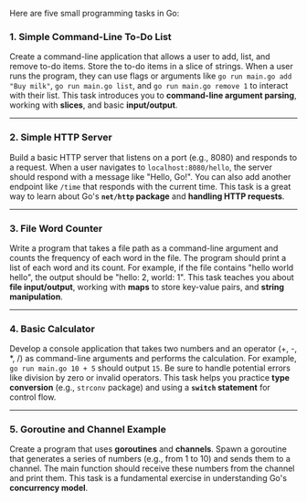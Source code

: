 Here are five small programming tasks in Go:

### 1. Simple Command-Line To-Do List

Create a command-line application that allows a user to add, list, and remove to-do items. Store the to-do items in a slice of strings. When a user runs the program, they can use flags or arguments like `go run main.go add "Buy milk"`, `go run main.go list`, and `go run main.go remove 1` to interact with their list. This task introduces you to **command-line argument parsing**, working with **slices**, and basic **input/output**.

***

### 2. Simple HTTP Server

Build a basic HTTP server that listens on a port (e.g., 8080) and responds to a request. When a user navigates to `localhost:8080/hello`, the server should respond with a message like "Hello, Go!". You can also add another endpoint like `/time` that responds with the current time. This task is a great way to learn about Go's **`net/http` package** and **handling HTTP requests**.

***

### 3. File Word Counter

Write a program that takes a file path as a command-line argument and counts the frequency of each word in the file. The program should print a list of each word and its count. For example, if the file contains "hello world hello", the output should be "hello: 2, world: 1". This task teaches you about **file input/output**, working with **maps** to store key-value pairs, and **string manipulation**.

***

### 4. Basic Calculator

Develop a console application that takes two numbers and an operator (+, -, *, /) as command-line arguments and performs the calculation. For example, `go run main.go 10 + 5` should output `15`. Be sure to handle potential errors like division by zero or invalid operators. This task helps you practice **type conversion** (e.g., `strconv` package) and using a **`switch` statement** for control flow.

***

### 5. Goroutine and Channel Example

Create a program that uses **goroutines** and **channels**. Spawn a goroutine that generates a series of numbers (e.g., from 1 to 10) and sends them to a channel. The main function should receive these numbers from the channel and print them. This task is a fundamental exercise in understanding Go's **concurrency model**.
